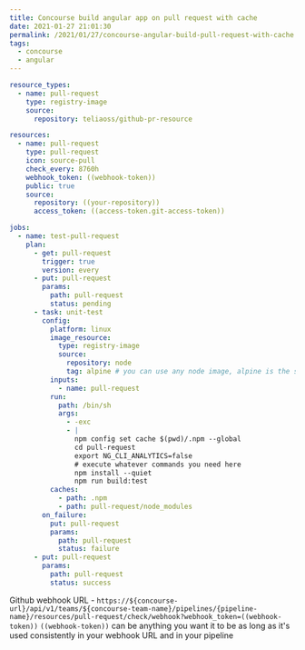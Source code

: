 ```yaml
---
title: Concourse build angular app on pull request with cache
date: 2021-01-27 21:01:30
permalink: /2021/01/27/concourse-angular-build-pull-request-with-cache
tags:
  - concourse
  - angular
---
```


```yaml
resource_types:
  - name: pull-request
    type: registry-image
    source:
      repository: teliaoss/github-pr-resource

resources:
  - name: pull-request
    type: pull-request
    icon: source-pull
    check_every: 8760h
    webhook_token: ((webhook-token))
    public: true
    source:
      repository: ((your-repository))
      access_token: ((access-token.git-access-token))

jobs:
  - name: test-pull-request
    plan:
      - get: pull-request
        trigger: true
        version: every
      - put: pull-request
        params:
          path: pull-request
          status: pending
      - task: unit-test
        config:
          platform: linux
          image_resource:
            type: registry-image
            source:
              repository: node
              tag: alpine # you can use any node image, alpine is the smallest
          inputs:
            - name: pull-request
          run:
            path: /bin/sh
            args:
              - -exc
              - |
                npm config set cache $(pwd)/.npm --global
                cd pull-request
                export NG_CLI_ANALYTICS=false
                # execute whatever commands you need here
                npm install --quiet
                npm run build:test
          caches:
            - path: .npm
            - path: pull-request/node_modules
        on_failure:
          put: pull-request
          params:
            path: pull-request
            status: failure
      - put: pull-request
        params:
          path: pull-request
          status: success
```

Github webhook URL - `https://${concourse-url}/api/v1/teams/${concourse-team-name}/pipelines/{pipeline-name}/resources/pull-request/check/webhook?webhook_token=((webhook-token))`
`((webhook-token))` can be anything you want it to be as long as it's used consistently in your webhook URL and in your pipeline
